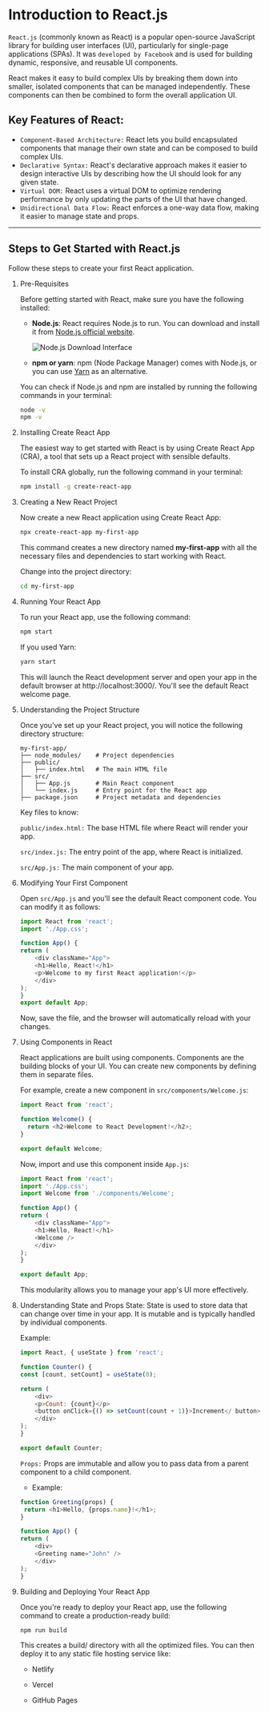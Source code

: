 # Introduction to React.js

`React.js` (commonly known as React) is a popular open-source JavaScript library for building user interfaces (UI), particularly for single-page applications (SPAs). It was `developed by Facebook` and is used for building dynamic, responsive, and reusable UI components.

React makes it easy to build complex UIs by breaking them down into smaller, isolated components that can be managed independently. These components can then be combined to form the overall application UI.

## Key Features of React:
- `Component-Based Architecture:` React lets you build encapsulated components that manage their own state and can be composed to build complex UIs.
- `Declarative Syntax:` React's declarative approach makes it easier to design interactive UIs by describing how the UI should look for any given state.
- `Virtual DOM:` React uses a virtual DOM to optimize rendering performance by only updating the parts of the UI that have changed.
- `Unidirectional Data Flow:` React enforces a one-way data flow, making it easier to manage state and props.
  
---

## Steps to Get Started with React.js

Follow these steps to create your first React application.

1. Pre-Requisites 

    Before getting started with React, make sure you have the following installed:
    - **Node.js**: React requires Node.js to run. You can download and install it from [Node.js official website](https://nodejs.org/).

        ![Node.js Download Interface](https://miro.medium.com/v2/resize:fit:720/format:webp/1*2ScjPOP6RVdmYPEJ_yV-Lw.jpeg)

    - **npm or yarn**: npm (Node Package Manager) comes with Node.js, or you can use [Yarn](https://yarnpkg.com/) as an alternative.

    You can check if Node.js and npm are installed by running the following commands in your terminal:
    ```bash
    node -v
    npm -v
    ```

2. Installing Create React App

    The easiest way to get started with React is by using Create React App (CRA), a tool that sets up a React project with sensible defaults.

    To install CRA globally, run the following command in your terminal:
    ```bash
    npm install -g create-react-app
    ```
3. Creating a New React Project

    Now create a new React application using Create React App:

    ```bash
    npx create-react-app my-first-app
    ```
    This command creates a new directory named **my-first-app** with all the necessary files and dependencies to start working with React.

    Change into the project directory: 
    ```bash
    cd my-first-app
    ```
4. Running Your React App

    To run your React app, use the following command:

    ```bash
    npm start
    ```
    If you used Yarn:

    ```bash
    yarn start
    ```
    This will launch the React development server and open your app in the default browser at http://localhost:3000/. You'll see the default React welcome page.

5. Understanding the Project Structure

    Once you've set up your React project, you will notice the following directory structure:

    ```gql
    my-first-app/
    ├── node_modules/    # Project dependencies
    ├── public/
    │   ├── index.html   # The main HTML file
    ├── src/
    │   ├── App.js       # Main React component
    │   └── index.js     # Entry point for the React app
    ├── package.json     # Project metadata and dependencies

    ```
    Key files to know:

    `public/index.html:` The base HTML file where React will render your app.

    `src/index.js:` The entry point of the app, where React is initialized.

    `src/App.js:` The main component of your app.

6. Modifying Your First Component

    Open `src/App.js` and you’ll see the default React component code. You can modify it as follows:

    ```js
    import React from 'react';
    import './App.css';

    function App() {
    return (
        <div className="App">
        <h1>Hello, React!</h1>
        <p>Welcome to my first React application!</p>
        </div>
    );
    }
    export default App;
    ```
    Now, save the file, and the browser will automatically reload with your changes.

7. Using Components in React

    React applications are built using components. Components are the building blocks of your UI. You can create new components by defining them in separate files.

    For example, create a new component in `src/components/Welcome.js`:

    ```js
    import React from 'react';

    function Welcome() {
      return <h2>Welcome to React Development!</h2>;
    }

    export default Welcome;
    ```
    Now, import and use this component inside `App.js`:

    ```js
    import React from 'react';
    import './App.css';
    import Welcome from './components/Welcome';

    function App() {
    return (
        <div className="App">
        <h1>Hello, React!</h1>
        <Welcome />
        </div>
    );
    }

    export default App;
    ```
    This modularity allows you to manage your app's UI more effectively.

8. Understanding State and Props
State:
State is used to store data that can change over time in your app. It is mutable and is typically handled by individual components.

    Example:

    ```js
    import React, { useState } from 'react';

    function Counter() {
    const [count, setCount] = useState(0);

    return (
        <div>
        <p>Count: {count}</p>
        <button onClick={() => setCount(count + 1)}>Increment</ button>
        </div>
    );
    }

    export default Counter;
    ```
    `Props:` Props are immutable and allow you to pass data from a parent component to a child component.

    - Example:

    ```js
    function Greeting(props) {
     return <h1>Hello, {props.name}!</h1>;
    }

    function App() {
    return (
        <div>
        <Greeting name="John" />
        </div>
    );
    }
    ```
9. Building and Deploying Your React App

    Once you're ready to deploy your React app, use the following command to create a production-ready build:

    ```bash
    npm run build
    ```
    This creates a build/ directory with all the optimized files. You can then deploy it to any static file hosting service like:
    - Netlify

    - Vercel

    - GitHub Pages



